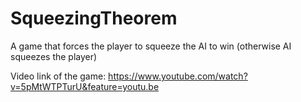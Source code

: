 # SqueezingTheorem
A game that forces the player to squeeze the AI to win (otherwise AI squeezes the player)

Video link of the game: https://www.youtube.com/watch?v=5pMtWTPTurU&feature=youtu.be
